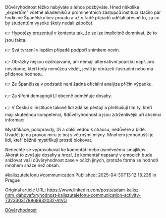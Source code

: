 Důvěryhodnost těžko nabýváte a lehce pozbýváte. Hned několika „expertům” včetně akademiků a prominentních zástupců institucí stačilo pár hodin ve Španělsku bez proudu a už v řadě případů udělali přesně to, za co by studentům vysoké školy nedali zápočet.


👉 Hypotézy prezentují v kontextu tak, že se lze implicitně domnívat, že to jsou fakta.

👉 Svá tvrzení v lepším případě podpoří snímkem novin.

👉 Obrázky nejsou ozdrojované, ani nemají alternativní popisku např. pro nevidomé, kteří tedy nemůžou vědět, jestli je obrázek ilustrační nebo má přidanou hodnotu.

👉 Ze Španělska v podstatě není žádná oficiální analýza příčin výpadku.

👉 Za šíření demagogií LI obecně odměňuje dosahy.

👉 V Česku si instituce takové lidi zdá se pěstují a přehlušují tím ty, kteří mají skutečnou kompetenci, #důvěryhodnost a jsou zdrženlivější při absenci informací.


Mystifikace, polopravdy, lži a další vedou k chaosu, nedůvěře a bídě. Uvádět je na pravou míru je boj s větrnými mlýny. Mnohem jednodušší je lidi, kteří běžně mystifikují prostě blokovat.


Nenechte se vyprovokovat ke komentáři nebo úsměvnému smajlíkovi. Akorát to zvyšuje dosahy a hrozí, že komentář napsaný v emocích bude snižovat vaši důvěryhodnost zase v očích jiných, protože forma se hodnotí mnohem snáze než obsah.


#kaliszutelefonu #communication
Published: 2025-04-30T13:12:18.236 in Prague

Original article URL: https://www.linkedin.com/posts/adam-kalisz-nnm_dahdvafxryhodnost-kaliszutelefonu-communication-activity-7323303178869932032-AtVO

[Důvěryhodnost](./media/důvěryhodnost.png)